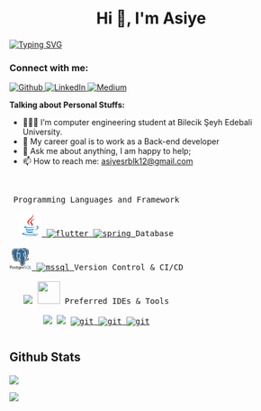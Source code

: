 <h1 align="center">Hi 👋, I'm Asiye</h1>
<a href="https://git.io/typing-svg"><img src="https://readme-typing-svg.herokuapp.com?font=Fira+Code&pause=1000&color=F76785&width=435&lines=Software+Engineer;the+secret+to+progress+is+to+start" alt="Typing SVG" align="center" /></a>

<h3 align="left">Connect with me:</h3>

<a href="https://github.com/AsiyeSaribulak" target="_blank"> <img src="https://img.shields.io/badge/-Github-black?style=for-the-badge&logo=Github" width="100" alt="Github"/> </a>
<a href="https://www.linkedin.com/in/asiyesaribulak" target="_blank"> <img src="https://img.shields.io/badge/-LinkedIn-blue?style=for-the-badge&logo=LinkedIn" alt="LinkedIn"/> </a>
<a href="https://medium.com/@asiyesrblk12" target="_blank"> <img src="https://img.shields.io/badge/-Medium-grey?style=for-the-badge&logo=Medium" alt="Medium"/> </a>
<br />

**Talking about Personal Stuffs:**

- 👨🏽‍💻 I’m computer engineering student at Bilecik Şeyh Edebali University.
- 🌱 My career goal is to work as a Back-end developer
- 💬 Ask me about anything, I am happy to help;
- 📫 How to reach me: asiyesrblk12@gmail.com

<br />
<p style="display: inline-block;" align="center">
  <kbd>
    <kbd>Programming Languages and Framework</kbd>
    <br>
    <br>
    <a href="https://www.java.com" target="_blank" rel="noreferrer"> <img src="https://raw.githubusercontent.com/devicons/devicon/master/icons/java/java-original.svg" alt="java" width="40" height="40"/> </a>
    <a href="https://flutter.dev" target="_blank" rel="noreferrer"> <img src="https://www.vectorlogo.zone/logos/flutterio/flutterio-icon.svg" alt="flutter" width="40" height="40"/> </a>  
    <a href="https://spring.io/" target="_blank" rel="noreferrer"> <img src="https://www.vectorlogo.zone/logos/springio/springio-icon.svg" alt="spring" width="40" height="40"/> </a>
  </kbd>
  <kbd>
    <kbd>Database</kbd>
    <br>
    <br>
    <a href="https://www.postgresql.org" target="_blank" rel="noreferrer"> <img src="https://raw.githubusercontent.com/devicons/devicon/master/icons/postgresql/postgresql-original-wordmark.svg" alt="postgresql" width="40" height="40"/> </a>
    <a href="https://www.microsoft.com/en-us/sql-server" target="_blank" rel="noreferrer"> <img src="https://www.svgrepo.com/show/303229/microsoft-sql-server-logo.svg" alt="mssql" width="40" height="40"/> </a> 
  </kbd>
  <kbd>
    <kbd>Version Control & CI/CD</kbd>
    <br>
    <br>
    <img width="40px" src="https://cdn.jsdelivr.net/gh/devicons/devicon/icons/git/git-plain.svg" />
 <a href="https://www.github.com/AsiyeSaribulak" target="_blank" rel="noreferrer"><img src="https://raw.githubusercontent.com/danielcranney/readme-generator/main/public/icons/socials/github.svg" width="40" height="40" /></a>
  </kbd>
   <kbd>
    <kbd>Preferred IDEs & Tools</kbd>
    <br>
    <br>
    <img width="40px" src="https://cdn.jsdelivr.net/gh/devicons/devicon/icons/intellij/intellij-plain-wordmark.svg" />
    <img width="40px" src="https://cdn.jsdelivr.net/gh/devicons/devicon/icons/vscode/vscode-original.svg" />
 <a href="https://www.eclipse.org/downloads/" target="_blank" rel="noreferrer"> <img src="https://iconarchive.com/download/i98286/dakirby309/simply-styled/Eclipse.ico" alt="git" width="40" height="40"/> </a>
<a href="https://www.postman.com/" target="_blank" rel="noreferrer"> <img src="https://www.vectorlogo.zone/logos/getpostman/getpostman-icon.svg" alt="git" width="40" height="40"/> </a>
<a href="https://swagger.io/" target="_blank" rel="noreferrer"> <img src="https://seeklogo.com/images/S/swagger-logo-A49F73BAF4-seeklogo.com.png" alt="git" width="40" height="40"/> </a>
  </kbd>
 </p>

## Github Stats 
<a href="https://github.com/AsiyeSaribulak"><img align="center" src="https://github-readme-stats.vercel.app/api?username=asiyesaribulak&show_icons=true&bg_color=0d1117&text_color=bdc3c7&title_color=f3723f&icon_color=f3723f&hide_border=true"/></a>

<a href="https://github.com/AsiyeSaribulak"><img align="left" src="https://github-readme-stats.vercel.app/api/top-langs?username=asiyesaribulak&bg_color=0d1117&text_color=bdc3c7&title_color=f3723f&hide_border=true&layout=compact&langs_count=10" /></a>



